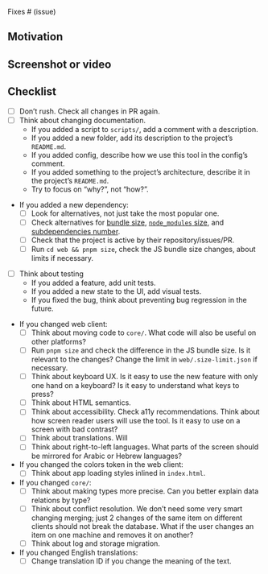 Fixes # (issue)

<!-- Describe what did you change -->

## Motivation

<!-- Why did you make these changes? -->

## Screenshot or video

<!-- Delete if it is not relevant -->

## Checklist

- [ ] Don’t rush. Check all changes in PR again.
- [ ] Think about changing documentation.
  - If you added a script to `scripts/`, add a comment with a description.
  - If you added a new folder, add its description to the project’s `README.md`.
  - If you added config, describe how we use this tool in the config’s comment.
  - If you added something to the project’s architecture, describe it in the project’s `README.md`.
  - Try to focus on “why?”, not “how?”.
- If you added a new dependency:
  - [ ] Look for alternatives, not just take the most popular one.
  - [ ] Check alternatives for [bundle size](https://bundlejs.com/), [`node_modules` size](https://packagephobia.com/), and [subdependencies number](https://npmgraph.js.org).
  - [ ] Check that the project is active by their repository/issues/PR.
  - [ ] Run `cd web && pnpm size`, check the JS bundle size changes, about limits if necessary.
- [ ] Think about testing
  - If you added a feature, add unit tests.
  - If you added a new state to the UI, add visual tests.
  - If you fixed the bug, think about preventing bug regression in the future.
- If you changed web client:
  - [ ] Think about moving code to `core/`. What code will also be useful on other platforms?
  - [ ] Run `pnpm size` and check the difference in the JS bundle size. Is it relevant to the changes? Change the limit in `web/.size-limit.json` if necessary.
  - [ ] Think about keyboard UX. Is it easy to use the new feature with only one hand on a keyboard? Is it easy to understand what keys to press?
  - [ ] Think about HTML semantics.
  - [ ] Think about accessibility. Check a11y recommendations. Think about how screen reader users will use the tool. Is it easy to use on a screen with bad contrast?
  - [ ] Think about translations. Will
  - [ ] Think about right-to-left languages. What parts of the screen should be mirrored for Arabic or Hebrew languages?
- If you changed the colors token in the web client:
  - [ ] Think about app loading styles inlined in `index.html`.
- If you changed `core/`:
  - [ ] Think about making types more precise. Can you better explain data relations by type?
  - [ ] Think about conflict resolution. We don’t need some very smart changing merging; just 2 changes of the same item on different clients should not break the database. What if the user changes an item on one machine and removes it on another?
  - [ ] Think about log and storage migration.
- If you changed English translations:
  - [ ] Change translation ID if you change the meaning of the text.
